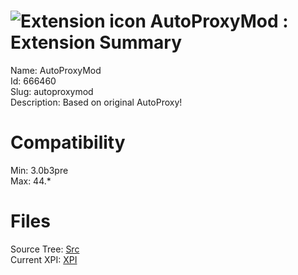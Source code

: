 # ![Extension icon](https://addons.thunderbird.net/user-media/addon_icons/666/666460-64.png?modified=1494165023) AutoProxyMod : Extension Summary

Name: AutoProxyMod  
Id: 666460  
Slug: autoproxymod  
Description: Based on original AutoProxy!
  

# Compatibility
Min: 3.0b3pre  
Max: 44.*  

# Files

Source Tree: [Src](C:/Dev/Thunderbird/ThunderKdB/xall/xOther/666460-autoproxymod/src)  
Current XPI: [XPI](C:/Dev/Thunderbird/ThunderKdB/xall/xOther/666460-autoproxymod/xpi)  



